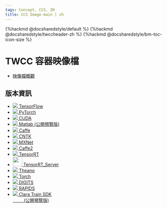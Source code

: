 ```yaml
---
tags: Concept, CCS, ZH
title: CCS Image-main | zh
---
```


{%hackmd @docsharedstyle/default %}
{%hackmd @docsharedstyle/twccheader-zh %}
{%hackmd @docsharedstyle/bm-toc-icon-size %}

# TWCC 容器映像檔

- [映像檔概觀](/@preview-twccdocs/ccs-concept-image-overview-zh)

## 版本資訊

- [<img class="ccsimgicon" src="https://cos.twcc.ai/SYS-MANUAL/uploads/upload_f55059e9d0a6ac45c44bcc0ec1bebff5.png"> TensorFlow](/@preview-twccdocs/ccs-concept-image-tensorflow-zh)
- [<img class="ccsimgicon" src="https://cos.twcc.ai/SYS-MANUAL/uploads/upload_60c298573392b441958d75106686c11d.png"> PyTorch](/@preview-twccdocs/ccs-concept-image-pytorch-zh)
- [<img class="ccsimgicon" src="https://cos.twcc.ai/SYS-MANUAL/uploads/upload_6b3382d3255e279896320ff106a1565d.png"> CUDA](/@preview-twccdocs/ccs-concept-image-cuda-zh)
- [<img class="ccsimgicon" src="https://cos.twcc.ai/SYS-MANUAL/uploads/upload_3022d6e6790c870e499eac8e2c77d53c.png"> Matlab (公開預覽版)](/@preview-twccdocs/ccs-concept-image-matlab-zh)
- [<img class="ccsimgicon" src="https://cos.twcc.ai/SYS-MANUAL/uploads/upload_6b3382d3255e279896320ff106a1565d.png"> Caffe](/@preview-twccdocs/ccs-concept-image-caffe-zh)
- [<img class="ccsimgicon" src="https://cos.twcc.ai/SYS-MANUAL/uploads/upload_6b3382d3255e279896320ff106a1565d.png"> CNTK](/@preview-twccdocs/ccs-concept-image-cntk-zh)
- [<img class="ccsimgicon" src="https://cos.twcc.ai/SYS-MANUAL/uploads/upload_3022d6e6790c870e499eac8e2c77d53c.png"> MXNet](/@preview-twccdocs/ccs-concept-image-mxnet-zh)
- [<img class="ccsimgicon" src="https://cos.twcc.ai/SYS-MANUAL/uploads/upload_6b3382d3255e279896320ff106a1565d.png"> Caffe2](/@preview-twccdocs/ccs-concept-image-caffe2-zh)
- [<img class="ccsimgicon" src="https://cos.twcc.ai/SYS-MANUAL/uploads/upload_f55059e9d0a6ac45c44bcc0ec1bebff5.png"> TensorRT](/@preview-twccdocs/ccs-concept-image-tensorrt-zh)
- [<img class="ccsimgicon" src="https://cos.twcc.ai/SYS-MANUAL/uploads/upload_f55059e9d0a6ac45c44bcc0ec1bebff5.png" width="30" heigh="30"> TensorRT_Server](/@preview-twccdocs/ccs-concept-image-tensorrtserver-zh)
- [<img class="ccsimgicon" src="https://cos.twcc.ai/SYS-MANUAL/uploads/upload_f55059e9d0a6ac45c44bcc0ec1bebff5.png"> Theano](/@preview-twccdocs/ccs-concept-image-theano-zh)
- [<img class="ccsimgicon" src="https://cos.twcc.ai/SYS-MANUAL/uploads/upload_f55059e9d0a6ac45c44bcc0ec1bebff5.png"> Torch](/@preview-twccdocs/ccs-concept-image-torch-zh)
- [<img class="ccsimgicon" src="https://cos.twcc.ai/SYS-MANUAL/uploads/upload_bb968fa9146487087f1c4634929d931f.png"> DIGITS](/@preview-twccdocs/ccs-concept-image-digits-zh)
- [<img class="ccsimgicon" src="https://cos.twcc.ai/SYS-MANUAL/uploads/upload_bb968fa9146487087f1c4634929d931f.png"> RAPIDS](/@preview-twccdocs/ccs-concept-image-rapids-zh)
- [<img class="ccsimgicon" src="https://cos.twcc.ai/SYS-MANUAL/uploads/upload_6b3382d3255e279896320ff106a1565d.png"> Clara Train SDK <br>&nbsp;&nbsp;&nbsp;&nbsp;&nbsp;&nbsp;&nbsp;&nbsp;&nbsp;(公開預覽版)](/@preview-twccdocs/ccs-concept-image-clara-zh)